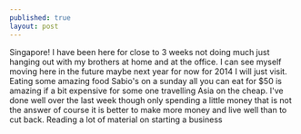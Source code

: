```yaml
---
published: true
layout: post
---
```


Singapore! I have been here for close to 3 weeks not doing much just hanging out with my brothers at home and at the office.
I can see myself moving here in the future maybe next year for now for 2014 I will just visit.
Eating some amazing food Sabio's on a sunday all you can eat for $50 is amazing if a bit expensive for some one travelling Asia on the cheap. 
I've done well over the last week though only spending a little money that is not the answer of course it is better to make more money and live well than to cut back.
Reading a lot of material on starting a business


